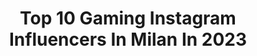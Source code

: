 ---
title: Top 10 Gaming Instagram Influencers In Milan In 2023
description: >-
  Find top gaming Instagram influencers in Milan in 2023. Most popular hashtags: #gamer #twitchitalia #gaming #milano.
platform: Instagram
hits: 12
text_top: Analyze the top-rated Instagram influencers on inBeat.
text_bottom: inBeat has 12 Instagram influencers like this in Milan, Italy for you to contact.
profiles:
  - username: "freestyleeliteagency"
    fullname: >-
      F. E. A.
    bio: >-
      Contattaci via mail: freestyle.eliteagency@gmail.com Ascolta ora SUPERMAN, il nostro nuovo singolo feat. @john_durrell, @bruno_buggoso e @blnkay 👇🏻
    location: "Italy"
    followers: 6334
    engagement: 1019
    commentsToLikes: 0.052349
    id: ck5q31ku8is7y0i113a5t4f1f
    verified: false
    hashtags: "#ameday4, #fea, #feamilyaffair, #feamily"
  - username: "hell_raton"
    fullname: >-
      Hell Raton | Manuelito
    bio: >-
      Creative Dreamer🔮 Judge #Xfactor2020
    location: "Italy"
    followers: 454768
    engagement: 798
    commentsToLikes: 0.003693
    id: ck0vwd33at5jg0i193efafpv6
    verified: true
    hashtags: "#keepperforming, #yourturntoplay, #mcdonaldsitalia, #mcdelivery"
  - username: "andrearock"
    fullname: >-
      Andrea Rock
    bio: >-
      🏤 @attitude_studio_milano 🎤 @andead_official 📻 @virginradioit 🎧 @dirtymondaysmilano 🕯 @amnestygr100 🎼 TGOF lyric video ⬇️
    location: "Italy"
    followers: 24488
    engagement: 135
    commentsToLikes: 0.016028
    id: ck5cihue1so440i11eoddqqq2
    verified: true
    hashtags: "#imola, #coronavirus, #musicagainstcovid, #live"
  - username: "milangamesweek"
    fullname: >-
      Milan Games Week
    bio: >-
      Milan Games Week è l'evento ufficiale dell'industria videoludica italiana. Edizione 2020 full digital dal 26 al 29 novembre. #MGWX #MGW
    location: "Italy"
    followers: 15496
    engagement: 193
    commentsToLikes: 0.006324
    id: ck6u3l6iqyf4t0j71h66pq087
    verified: false
    hashtags: "#topqualitymoment, #videogame, #ready, #gamer"
  - username: "bomber_esports"
    fullname: >-
      Bomber E-Sports
    bio: >-
      @chiamarsibomber ....col joypad - Il mondo del gaming 🎮 e degli e-sports 🕹 come non l'hai mai visto Per collaborazioni: info@bomberesports.com LINK 👇🏻
    location: "Italy"
    followers: 99443
    engagement: 478
    commentsToLikes: 0.010427
    id: ck8t9uv5qpfxr0j78phhsyjkv
    verified: false
    hashtags: ""
  - username: "tuberanza_official"
    fullname: >-
      Tuberanza
    bio: >-
      Amo i videogiochi e intrattenere! 📩Business ► tuberanza@tomsnetwork.it 📽Youtube ► Tuberanza ULTIMO VIDEO ▼ ▼ ▼ ▼ ▼ ▼
    location: "Italy"
    followers: 107927
    engagement: 352
    commentsToLikes: 0.015897
    id: ckf5w6ptvr2mg0j23e7kcn6cp
    verified: false
    hashtags: "#duellinks, #gta5, #twitch, #gaming"
  - username: "losamigosyt"
    fullname: >-
      Los Amigos🧿
    bio: >-
      👤| CEO & Co-Founder @11monkeyz 🎥| YouTube: 700k 🎵| Tik Tok : 130k 🎮| Twitch: 110k
    location: "Italy"
    followers: 139648
    engagement: 403
    commentsToLikes: 0.006309
    id: ck0tz2iy0owy40i19mk41pl8z
    verified: false
    hashtags: "#sport, #gamer, #streamer, #lifestyle"
  - username: "palermofficial"
    fullname: >-
      Palermo F.C. Official
    bio: >-
      ⚽️ Benvenuti nell'unico account Instagram ufficiale del Palermo F.C. 🦅 #SiamoAquile 👇🏼I podcast rosanero 🔉
    location: "Italy"
    followers: 56368
    engagement: 525
    commentsToLikes: 0.026613
    id: ck55ju3gjxqvn0i11w2xcltg1
    verified: false
    hashtags: "#turpal, #accaddeoggi, #rosanero, #siamoaquile"
  - username: "mars.mellow._"
    fullname: >-
      Marzia 🦊
    bio: >-
      📍Italy #cosplaygirl #streamergirl #catlovers ⬇️⬇️⬇️ Twitchmarzia@gmail.com
    location: "Italy"
    followers: 9076
    engagement: 937
    commentsToLikes: 0.087798
    id: ck138tnnbhyn50i199yy99gyu
    verified: false
    hashtags: "#makeup, #twitch, #italy, #postoftheday"
  - username: "kurolily"
    fullname: >-
      Sara Stefanizzi
    bio: >-
      🐵 Twitch: Kurolily 🐸 Youtube: Kurolily 🚘 Capitano Italiano di Teamfordzilla 🐨 Business contact: kurolily@arkadia.agency
    location: "Italy"
    followers: 57830
    engagement: 1539
    commentsToLikes: 0.022788
    id: ck8t0vwlltiwo0j78xzmn4m5x
    verified: false
    hashtags: "#ad, #twitchitalia, #vacanze, #inntale"
---